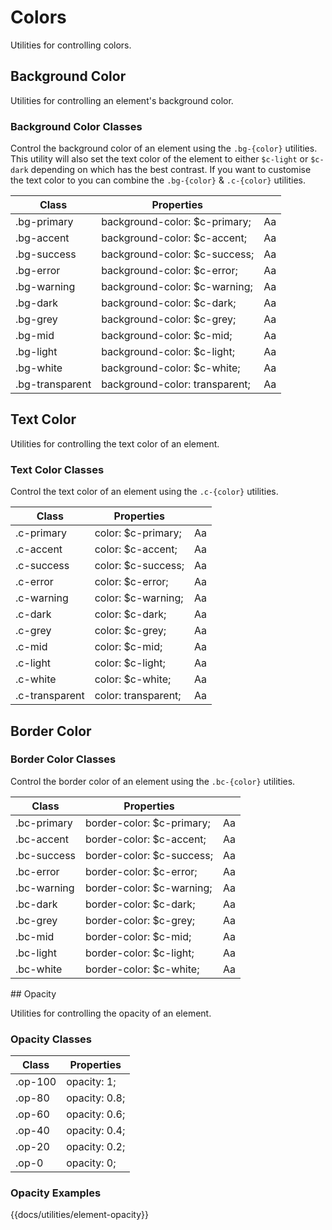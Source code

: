 # Colors

Utilities for controlling colors.

## Background Color

Utilities for controlling an element's background color.

### Background Color Classes

Control the background color of an element using the `.bg-{color}` utilities. This utility will also set the text color of the element to either `$c-light` or `$c-dark` depending on which has the best contrast. If you want to customise the text color to you can combine the `.bg-{color}` & `.c-{color}` utilities.

<table class="docs-var-table">
  <thead>
    <tr>
      <th>Class</th>
      <th>Properties</th>
      <th></th>
    </tr>
  </thead>
  <tbody>
    <tr>
      <td>.bg-primary</td>
      <td>background-color: $c-primary;</td>
      <td class="uxs">
        <div class="h-2 w-4 bg-primary fw-black ta-center">Aa</div>
      </td>
    </tr>
    <tr>
      <td>.bg-accent</td>
      <td>background-color: $c-accent;</td>
      <td class="uxs">
        <div class="h-2 w-4 bg-accent fw-black ta-center">Aa</div>
      </td>
    </tr>
    <tr>
      <td>.bg-success</td>
      <td>background-color: $c-success;</td>
      <td class="uxs">
        <div class="h-2 w-4 bg-success fw-black ta-center">Aa</div>
      </td>
    </tr>
    <tr>
      <td>.bg-error</td>
      <td>background-color: $c-error;</td>
      <td class="uxs">
        <div class="h-2 w-4 bg-error fw-black ta-center">Aa</div>
      </td>
    </tr>
    <tr>
      <td>.bg-warning</td>
      <td>background-color: $c-warning;</td>
      <td class="uxs">
        <div class="h-2 w-4 bg-warning fw-black ta-center">Aa</div>
      </td>
    </tr>
    <tr>
      <td>.bg-dark</td>
      <td>background-color: $c-dark;</td>
      <td class="uxs">
        <div class="h-2 w-4 bg-dark fw-black ta-center">Aa</div>
      </td>
    </tr>
    <tr>
      <td>.bg-grey</td>
      <td>background-color: $c-grey;</td>
      <td class="uxs">
        <div class="h-2 w-4 bg-grey fw-black ta-center">Aa</div>
      </td>
    </tr>
    <tr>
      <td>.bg-mid</td>
      <td>background-color: $c-mid;</td>
      <td class="uxs">
        <div class="h-2 w-4 bg-mid fw-black ta-center">Aa</div>
      </td>
    </tr>
    <tr>
      <td>.bg-light</td>
      <td>background-color: $c-light;</td>
      <td class="uxs">
        <div class="h-2 w-4 bg-light fw-black ta-center">Aa</div>
      </td>
    </tr>
    <tr>
      <td>.bg-white</td>
      <td>background-color: $c-white;</td>
      <td class="uxs">
        <div class="h-2 w-4 bg-white fw-black ta-center">Aa</div>
      </td>
    </tr>
    <tr>
      <td>.bg-transparent</td>
      <td>background-color: transparent;</td>
      <td class="uxs">
        <div class="h-2 w-4 bg-transparent fw-black ta-center" style="background-image: url('/images/transparent-bg.svg'); fw-black ta-center">Aa</div>
      </td>
    </tr>
  </tbody>
</table>

## Text Color

Utilities for controlling the text color of an element.

### Text Color Classes

Control the text color of an element using the `.c-{color}` utilities.

<table class="docs-var-table">
  <thead>
    <tr>
      <th>Class</th>
      <th>Properties</th>
      <th></th>
    </tr>
  </thead>
  <tbody>
    <tr>
      <td>.c-primary</td>
      <td>color: $c-primary;</td>
      <td class="uxs">
        <div class="h-2 w-4 c-primary fw-black ta-center">Aa</div>
      </td>
    </tr>
    <tr>
      <td>.c-accent</td>
      <td>color: $c-accent;</td>
      <td class="uxs">
        <div class="h-2 w-4 c-accent fw-black ta-center">Aa</div>
      </td>
    </tr>
    <tr>
      <td>.c-success</td>
      <td>color: $c-success;</td>
      <td class="uxs">
        <div class="h-2 w-4 c-success fw-black ta-center">Aa</div>
      </td>
    </tr>
    <tr>
      <td>.c-error</td>
      <td>color: $c-error;</td>
      <td class="uxs">
        <div class="h-2 w-4 c-error fw-black ta-center">Aa</div>
      </td>
    </tr>
    <tr>
      <td>.c-warning</td>
      <td>color: $c-warning;</td>
      <td class="uxs">
        <div class="h-2 w-4 c-warning fw-black ta-center">Aa</div>
      </td>
    </tr>
    <tr>
      <td>.c-dark</td>
      <td>color: $c-dark;</td>
      <td class="uxs">
        <div class="h-2 w-4 c-dark fw-black ta-center">Aa</div>
      </td>
    </tr>
    <tr>
      <td>.c-grey</td>
      <td>color: $c-grey;</td>
      <td class="uxs">
        <div class="h-2 w-4 c-grey fw-black ta-center">Aa</div>
      </td>
    </tr>
    <tr>
      <td>.c-mid</td>
      <td>color: $c-mid;</td>
      <td class="uxs">
        <div class="h-2 w-4 bg-dark c-mid fw-black ta-center">Aa</div>
      </td>
    </tr>
    <tr>
      <td>.c-light</td>
      <td>color: $c-light;</td>
      <td class="uxs">
        <div class="h-2 w-4 bg-dark c-light fw-black ta-center">Aa</div>
      </td>
    </tr>
    <tr>
      <td>.c-white</td>
      <td>color: $c-white;</td>
      <td class="uxs">
        <div class="h-2 w-4 bg-dark c-white fw-black ta-center">Aa</div>
      </td>
    </tr>
    <tr>
      <td>.c-transparent</td>
      <td>color: transparent;</td>
      <td class="uxs">
        <div class="h-2 w-4 c-transparent fw-black ta-center" style="background-image: url('/images/transparent-bg.svg'); fw-black ta-center">Aa</div>
      </td>
    </tr>
  </tbody>
</table>

## Border Color

### Border Color Classes

Control the border color of an element using the `.bc-{color}` utilities.

<table class="docs-var-table">
  <thead>
    <tr>
      <th>Class</th>
      <th>Properties</th>
      <th></th>
    </tr>
  </thead>
  <tbody>
    <tr>
      <td>.bc-primary</td>
      <td>border-color: $c-primary;</td>
      <td class="uxs">
        <div class="h-2 w-4 bc-primary b-1 fw-black ta-center">Aa</div>
      </td>
    </tr>
    <tr>
      <td>.bc-accent</td>
      <td>border-color: $c-accent;</td>
      <td class="uxs">
        <div class="h-2 w-4 bc-accent b-1 fw-black ta-center">Aa</div>
      </td>
    </tr>
    <tr>
      <td>.bc-success</td>
      <td>border-color: $c-success;</td>
      <td class="uxs">
        <div class="h-2 w-4 bc-success b-1 fw-black ta-center">Aa</div>
      </td>
    </tr>
    <tr>
      <td>.bc-error</td>
      <td>border-color: $c-error;</td>
      <td class="uxs">
        <div class="h-2 w-4 bc-error b-1 fw-black ta-center">Aa</div>
      </td>
    </tr>
    <tr>
      <td>.bc-warning</td>
      <td>border-color: $c-warning;</td>
      <td class="uxs">
        <div class="h-2 w-4 bc-warning b-1 fw-black ta-center">Aa</div>
      </td>
    </tr>
    <tr>
      <td>.bc-dark</td>
      <td>border-color: $c-dark;</td>
      <td class="uxs">
        <div class="h-2 w-4 bc-dark b-1 fw-black ta-center">Aa</div>
      </td>
    </tr>
    <tr>
      <td>.bc-grey</td>
      <td>border-color: $c-grey;</td>
      <td class="uxs">
        <div class="h-2 w-4 bc-grey b-1 fw-black ta-center">Aa</div>
      </td>
    </tr>
    <tr>
      <td>.bc-mid</td>
      <td>border-color: $c-mid;</td>
      <td class="uxs">
        <div class="h-2 w-4 bc-mid b-1 fw-black ta-center">Aa</div>
      </td>
    </tr>
    <tr>
      <td>.bc-light</td>
      <td>border-color: $c-light;</td>
      <td class="uxs">
        <div class="h-2 w-4 bc-light b-1 fw-black ta-center">Aa</div>
      </td>
    </tr>
    <tr>
      <td>.bc-white</td>
      <td>border-color: $c-white;</td>
      <td class="uxs">
        <div class="h-2 w-4 bc-white b-1 fw-black ta-center">Aa</div>
      </td>
    </tr>
  </tbody>
</table>

## Opacity

Utilities for controlling the opacity of an element.

### Opacity Classes

<table class="docs-var-table">
  <thead>
    <tr>
      <th>Class</th>
      <th>Properties</th>
    </tr>
  </thead>
  <tbody>
    <tr>
      <td>.op-100</td>
      <td>opacity: 1;</td>
    </tr>
    <tr>
      <td>.op-80</td>
      <td>opacity: 0.8;</td>
    </tr>
    <tr>
      <td>.op-60</td>
      <td>opacity: 0.6;</td>
    </tr>
    <tr>
      <td>.op-40</td>
      <td>opacity: 0.4;</td>
    </tr>
    <tr>
      <td>.op-20</td>
      <td>opacity: 0.2;</td>
    </tr>
    <tr>
      <td>.op-0</td>
      <td>opacity: 0;</td>
    </tr>
  </tbody>
</table>

### Opacity Examples

{{docs/utilities/element-opacity}}
